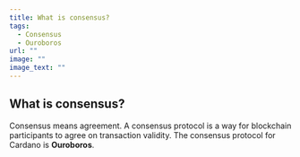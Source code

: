 ```yaml
---
title: What is consensus?
tags:
  - Consensus
  - Ouroboros
url: ""
image: ""
image_text: ""
---
```


## What is consensus?

Consensus means agreement. A consensus protocol is a way for blockchain participants to agree on transaction validity. The consensus protocol for Cardano is **Ouroboros**.
